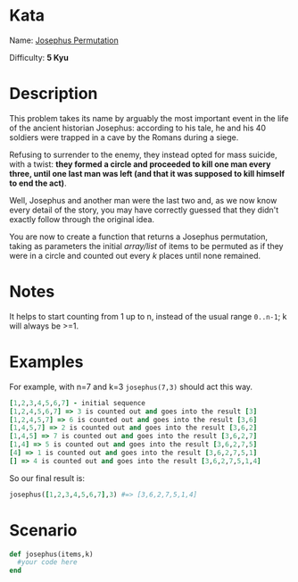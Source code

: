 # Kata
Name: [Josephus Permutation](https://www.codewars.com/kata/josephus-permutation/)

Difficulty: **5 Kyu**

# Description
This problem takes its name by arguably the most important event in the life of the ancient historian Josephus: according to his tale, he and his 40 soldiers were trapped in a cave by the Romans during a siege.

Refusing to surrender to the enemy, they instead opted for mass suicide, with a twist: **they formed a circle and proceeded to kill one man every three, until one last man was left (and that it was supposed to kill himself to end the act)**.

Well, Josephus and another man were the last two and, as we now know every detail of the story, you may have correctly guessed that they didn't exactly follow through the original idea.

You are now to create a function that returns a Josephus permutation, taking as parameters the initial *array/list* of items to be permuted as if they were in a circle and counted out every *k* places until none remained.

# Notes
It helps to start counting from 1 up to n, instead of the usual range `0..n-1`; k will always be >=1.

# Examples
For example, with n=7 and k=3 `josephus(7,3)` should act this way.

```ruby
[1,2,3,4,5,6,7] - initial sequence
[1,2,4,5,6,7] => 3 is counted out and goes into the result [3]
[1,2,4,5,7] => 6 is counted out and goes into the result [3,6]
[1,4,5,7] => 2 is counted out and goes into the result [3,6,2]
[1,4,5] => 7 is counted out and goes into the result [3,6,2,7]
[1,4] => 5 is counted out and goes into the result [3,6,2,7,5]
[4] => 1 is counted out and goes into the result [3,6,2,7,5,1]
[] => 4 is counted out and goes into the result [3,6,2,7,5,1,4]
```

So our final result is:

```ruby
josephus([1,2,3,4,5,6,7],3) #=> [3,6,2,7,5,1,4]
```

# Scenario
```ruby
def josephus(items,k)
  #your code here
end
```